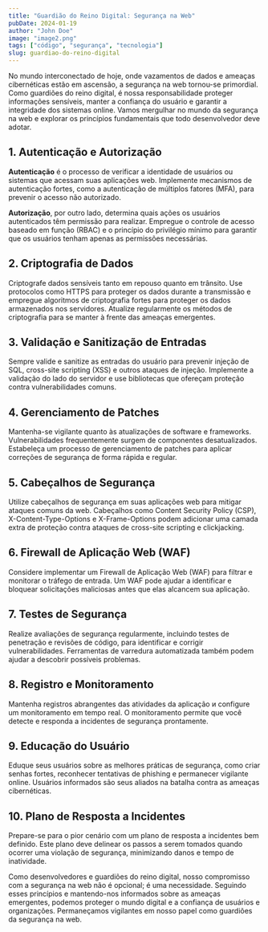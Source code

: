 ```yaml
---
title: "Guardião do Reino Digital: Segurança na Web"
pubDate: 2024-01-19
author: "John Doe"
image: "image2.png"
tags: ["código", "segurança", "tecnologia"]
slug: guardiao-do-reino-digital
---
```


No mundo interconectado de hoje, onde vazamentos de dados e ameaças cibernéticas estão em ascensão, a segurança na web tornou-se primordial. Como guardiões do reino digital, é nossa responsabilidade proteger informações sensíveis, manter a confiança do usuário e garantir a integridade dos sistemas online. Vamos mergulhar no mundo da segurança na web e explorar os princípios fundamentais que todo desenvolvedor deve adotar.

## **1. Autenticação e Autorização**

**Autenticação** é o processo de verificar a identidade de usuários ou sistemas que acessam suas aplicações web. Implemente mecanismos de autenticação fortes, como a autenticação de múltiplos fatores (MFA), para prevenir o acesso não autorizado.

**Autorização**, por outro lado, determina quais ações os usuários autenticados têm permissão para realizar. Empregue o controle de acesso baseado em função (RBAC) e o princípio do privilégio mínimo para garantir que os usuários tenham apenas as permissões necessárias.

## **2. Criptografia de Dados**

Criptografe dados sensíveis tanto em repouso quanto em trânsito. Use protocolos como HTTPS para proteger os dados durante a transmissão e empregue algoritmos de criptografia fortes para proteger os dados armazenados nos servidores. Atualize regularmente os métodos de criptografia para se manter à frente das ameaças emergentes.

## **3. Validação e Sanitização de Entradas**

Sempre valide e sanitize as entradas do usuário para prevenir injeção de SQL, cross-site scripting (XSS) e outros ataques de injeção. Implemente a validação do lado do servidor e use bibliotecas que ofereçam proteção contra vulnerabilidades comuns.

## **4. Gerenciamento de Patches**

Mantenha-se vigilante quanto às atualizações de software e frameworks. Vulnerabilidades frequentemente surgem de componentes desatualizados. Estabeleça um processo de gerenciamento de patches para aplicar correções de segurança de forma rápida e regular.

## **5. Cabeçalhos de Segurança**

Utilize cabeçalhos de segurança em suas aplicações web para mitigar ataques comuns da web. Cabeçalhos como Content Security Policy (CSP), X-Content-Type-Options e X-Frame-Options podem adicionar uma camada extra de proteção contra ataques de cross-site scripting e clickjacking.

## **6. Firewall de Aplicação Web (WAF)**

Considere implementar um Firewall de Aplicação Web (WAF) para filtrar e monitorar o tráfego de entrada. Um WAF pode ajudar a identificar e bloquear solicitações maliciosas antes que elas alcancem sua aplicação.

## **7. Testes de Segurança**

Realize avaliações de segurança regularmente, incluindo testes de penetração e revisões de código, para identificar e corrigir vulnerabilidades. Ferramentas de varredura automatizada também podem ajudar a descobrir possíveis problemas.

## **8. Registro e Monitoramento**

Mantenha registros abrangentes das atividades da aplicação и configure um monitoramento em tempo real. O monitoramento permite que você detecte e responda a incidentes de segurança prontamente.

## **9. Educação do Usuário**

Eduque seus usuários sobre as melhores práticas de segurança, como criar senhas fortes, reconhecer tentativas de phishing e permanecer vigilante online. Usuários informados são seus aliados na batalha contra as ameaças cibernéticas.

## **10. Plano de Resposta a Incidentes**

Prepare-se para o pior cenário com um plano de resposta a incidentes bem definido. Este plano deve delinear os passos a serem tomados quando ocorrer uma violação de segurança, minimizando danos e tempo de inatividade.

Como desenvolvedores e guardiões do reino digital, nosso compromisso com a segurança na web não é opcional; é uma necessidade. Seguindo esses princípios e mantendo-nos informados sobre as ameaças emergentes, podemos proteger o mundo digital e a confiança de usuários e organizações. Permaneçamos vigilantes em nosso papel como guardiões da segurança na web.
